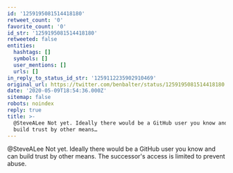 ```yaml
---
id: '1259195081514418180'
retweet_count: '0'
favorite_count: '0'
id_str: '1259195081514418180'
retweeted: false
entities:
  hashtags: []
  symbols: []
  user_mentions: []
  urls: []
in_reply_to_status_id_str: '1259112235902910469'
original_url: https://twitter.com/benbalter/status/1259195081514418180
date: '2020-05-09T18:54:36.000Z'
sitemap: false
robots: noindex
reply: true
title: >-
  @SteveALee Not yet. Ideally there would be a GitHub user you know and can
  build trust by other means…
---
```


@SteveALee Not yet. Ideally there would be a GitHub user you know and can build trust by other means. The successor's access is limited to prevent abuse.